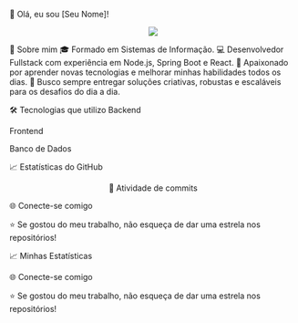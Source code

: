 👋 Olá, eu sou [Seu Nome]!
<p align="center"> <img src="https://readme-typing-svg.herokuapp.com?font=Fira+Code&size=22&pause=1000&color=00F778&center=true&vCenter=true&width=450&lines=Bem-vindo+ao+meu+perfil!;Desenvolvedor+Fullstack;Especializado+em+Node.js+e+Spring+Boot;Amante+de+tecnologias+web+e+inovação."> </p>
📝 Sobre mim
🎓 Formado em Sistemas de Informação.
💻 Desenvolvedor Fullstack com experiência em Node.js, Spring Boot e React.
🌱 Apaixonado por aprender novas tecnologias e melhorar minhas habilidades todos os dias.
🚀 Busco sempre entregar soluções criativas, robustas e escaláveis para os desafios do dia a dia.

🛠️ Tecnologias que utilizo
Backend


Frontend




Banco de Dados

📈 Estatísticas do GitHub
<div align="center">


🚀 Atividade de commits

</div>
🌐 Conecte-se comigo



⭐ Se gostou do meu trabalho, não esqueça de dar uma estrela nos repositórios!




📈 Minhas Estatísticas
<div align="center">


</div>
🌐 Conecte-se comigo



⭐ Se gostou do meu trabalho, não esqueça de dar uma estrela nos repositórios!


